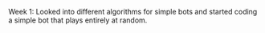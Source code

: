 
Week 1:
Looked into different algorithms for simple bots and started coding a simple bot that plays entirely at random.

